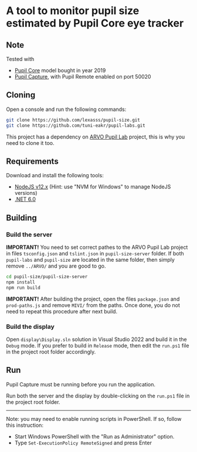 # A tool to monitor pupil size estimated by Pupil Core eye tracker

## Note

Tested with
- [Pupil Core](https://pupil-labs.com/products/core/) model bought in year 2019
- [Pupil Capture](https://github.com/pupil-labs/pupil/releases/), with Pupil Remote enabled on port 50020


## Cloning

Open a console and run the following commands:

```bash
git clone https://github.com/lexasss/pupil-size.git
git clone https://github.com/tuni-eakr/pupil-labs.git
```

This project has a dependency on [ARVO Pupil Lab](https://github.com/tuni-eakr/pupil-labs) project, this is why you need to clone it too.


## Requirements

Download and install the following tools:

- [NodeJS v12.x](https://nodejs.org/en/download/releases/) (Hint: use "NVM for Windows" to manage NodeJS versions)
- [.NET 6.0](https://dotnet.microsoft.com/en-us/download/dotnet)


## Building

### Build the server

**IMPORTANT!**
You need to set correct pathes to the ARVO Pupil Lab project in files `tsconfig.json` and `tslint.json` in `pupil-size-server` folder. If both `pupil-labs` and `pupil-size` are located in the same folder, then simply remove `../ARVO/` and you are good to go.

``` bash
cd pupil-size/pupil-size-server
npm install
npm run build
````

**IMPORTANT!**
After building the project, open the files `package.json` and `prod-paths.js` and remove `MIVI/` from the paths. Once done, you do not need to repeat this procedure after next build.

### Build the display

Open `display\Display.sln` solution in Visual Studio 2022 and build it in the `Debug` mode. If you prefer to build in `Release` mode, then edit the `run.ps1` file in the project root folder accordingly.


## Run

Pupil Capture must be running before you run the application.

Run both the server and the display by double-clicking on the `run.ps1` file in the project root folder.

----

Note: you may need to enable running scripts in PowerShell. If so, follow this instruction:

- Start Windows PowerShell with the "Run as Administrator" option.
- Type `Set-ExecutionPolicy RemoteSigned` and press Enter
